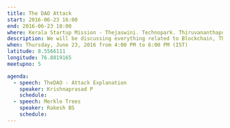 ```yaml
---
title: The DAO Attack
start: 2016-06-23 16:00
end: 2016-06-23 18:00
where: Kerala Startup Mission - Thejaswini. Technopark. Thiruvananthapuram.
description: We will be discussing everything related to Blockchain, The DAO attack and Merkle Trees in the proposed time.
when: Thursday, June 23, 2016 from 4:00 PM to 6:00 PM (IST)
latitude: 8.5566111
longitude: 76.8819165
meetupno: 5

agenda:
  - speech: TheDAO - Attack Explanation
    speaker: Krishnaprasad P
    schedule:
  - speech: Merkle Trees
    speaker: Rakesh BS
    schedule:
---
```

